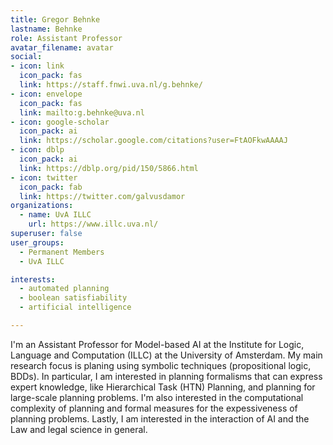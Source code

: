 ```yaml
---
title: Gregor Behnke
lastname: Behnke
role: Assistant Professor
avatar_filename: avatar
social:
- icon: link
  icon_pack: fas
  link: https://staff.fnwi.uva.nl/g.behnke/
- icon: envelope
  icon_pack: fas
  link: mailto:g.behnke@uva.nl
- icon: google-scholar
  icon_pack: ai
  link: https://scholar.google.com/citations?user=FtAOFkwAAAAJ
- icon: dblp
  icon_pack: ai
  link: https://dblp.org/pid/150/5866.html
- icon: twitter
  icon_pack: fab
  link: https://twitter.com/galvusdamor
organizations:
  - name: UvA ILLC
    url: https://www.illc.uva.nl/
superuser: false
user_groups:
  - Permanent Members
  - UvA ILLC

interests:
  - automated planning
  - boolean satisfiability
  - artificial intelligence

---
```

I'm an Assistant Professor for Model-based AI at the Institute for Logic, Language and Computation (ILLC) at the University of Amsterdam. My main research focus is planing using symbolic techniques (propositional logic, BDDs). In particular, I am interested in planning formalisms that can express expert knowledge, like Hierarchical Task (HTN) Planning, and planning for large-scale planning problems.
I'm also interested in the computational complexity of planning and formal measures for the expessiveness of planning problems.
Lastly, I am interested in the interaction of AI and the Law and legal science in general.
